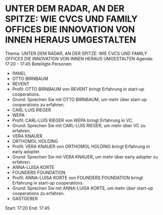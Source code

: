 # UNTER DEM RADAR, AN DER SPITZE: WIE CVCS UND FAMILY OFFICES DIE INNOVATION VON INNEN HERAUS UMGESTALTEN
Thema: UNTER DEM RADAR, AN DER SPITZE: WIE CVCS UND FAMILY OFFICES DIE INNOVATION VON INNEN HERAUS UMGESTALTEN
Agenda: 17:20 - 17:45
Beteiligte Personen:
- PANEL
- OTTO BIRNBAUM
- REVENT
- Profil: OTTO BIRNBAUM von REVENT bringt Erfahrung in start-up cooperations.
- Grund: Sprechen Sie mit OTTO BIRNBAUM, um mehr über start-up cooperations zu erfahren.
- CARL-LUIS RIEGER
- WEPA
- Profil: CARL-LUIS RIEGER von WEPA bringt Erfahrung in VC.
- Grund: Sprechen Sie mit CARL-LUIS RIEGER, um mehr über VC zu erfahren.
- VERA KNAUER
- ORTHOMOL HOLDING
- Profil: VERA KNAUER von ORTHOMOL HOLDING bringt Erfahrung in early adopter.
- Grund: Sprechen Sie mit VERA KNAUER, um mehr über early adopter zu erfahren.
- ANNA-LUISA KORTE
- FOUNDERS FOUNDATION
- Profil: ANNA-LUISA KORTE von FOUNDERS FOUNDATION bringt Erfahrung in start-up cooperations.
- Grund: Sprechen Sie mit ANNA-LUISA KORTE, um mehr über start-up cooperations zu erfahren.
- GASTGEBER

Start: 17:20
End: 17:45
